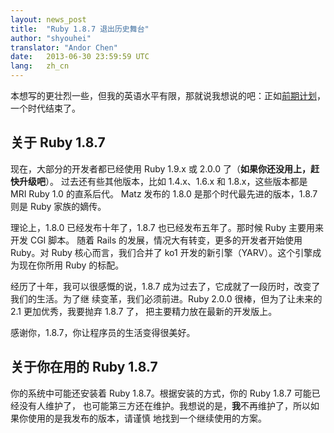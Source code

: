 ```yaml
---
layout: news_post
title:  "Ruby 1.8.7 退出历史舞台"
author: "shyouhei"
translator: "Andor Chen"
date:   2013-06-30 23:59:59 UTC
lang:   zh_cn
---
```


本想写的更壮烈一些，但我的英语水平有限，那就说我想说的吧：正如[前期计划][1]，一个时代结束了。

[1]: http://www.ruby-lang.org/en/news/2011/10/06/plans-for-1-8-7/

## 关于 Ruby 1.8.7

现在，大部分的开发者都已经使用 Ruby 1.9.x 或 2.0.0 了（**如果你还没用上，赶快升级吧**）。
过去还有些其他版本，比如 1.4.x、1.6.x 和 1.8.x，这些版本都是 MRI Ruby 1.0 的直系后代。
Matz 发布的 1.8.0 是那个时代最先进的版本，1.8.7 则是 Ruby 家族的嫡传。

理论上，1.8.0 已经发布十年了，1.8.7 也已经发布五年了。那时候 Ruby 主要用来开发 CGI 脚本。
随着 Rails 的发展，情况大有转变，更多的开发者开始使用 Ruby。对 Ruby 核心而言，我们合并了
ko1 开发的新引擎（YARV）。这个引擎成为现在你所用 Ruby 的标配。

经历了十年，我可以很感慨的说，1.8.7 成为过去了，它成就了一段历时，改变了我们的生活。为了继
续变革，我们必须前进。Ruby 2.0.0 很棒，但为了让未来的 2.1 更加优秀，我要抛弃 1.8.7 了，
把主要精力放在最新的开发版上。

感谢你，1.8.7，你让程序员的生活变得很美好。

## 关于你在用的 Ruby 1.8.7

你的系统中可能还安装着 Ruby 1.8.7。根据安装的方式，你的 Ruby 1.8.7 可能已经没有人维护了，
也可能第三方还在维护。我想说的是，**我**不再维护了，所以如果你使用的是我发布的版本，请谨慎
地找到一个继续使用的方案。
